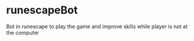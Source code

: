 # runescapeBot
Bot in runescape to play the game and improve skills while player is not at the computer
